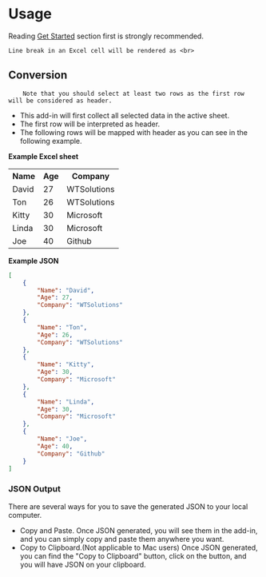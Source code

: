 # Usage

Reading [Get Started](getstarted.md) section first is strongly recommended.

    Line break in an Excel cell will be rendered as <br>
 <a name="Conversiontypes"></a> 
## Conversion

		Note that you should select at least two rows as the first row will be considered as header.
  

* This add-in will first collect all selected data in the active sheet.
* The first row will be interpreted as header.
* The following rows will be mapped with header as you can see in the following example.

**Example Excel sheet**

<table class="table table-bordered table-striped table-condensed">
<tr>
	<th>Name</th>
	<th>Age</th>
	<th>Company</th>
</tr>
<tr>
	<td>David</td>
	<td>27</td>
	<td>WTSolutions</td>
</tr>
<tr>
	<td>Ton</td>
	<td>26</td>
	<td>WTSolutions</td>
</tr>
<tr>
	<td>Kitty</td>
	<td>30</td>
	<td>Microsoft</td>
</tr>
<tr>
	<td>Linda</td>
	<td>30</td>
	<td>Microsoft</td>
</tr>
<tr>
	<td>Joe</td>
	<td>40</td>
	<td>Github</td>
</tr>
</table>

**Example JSON**

```json
[
    {
        "Name": "David",
        "Age": 27,
        "Company": "WTSolutions"
    },
    {
        "Name": "Ton",
        "Age": 26,
        "Company": "WTSolutions"
    },
    {
        "Name": "Kitty",
        "Age": 30,
        "Company": "Microsoft"
    },
    {
        "Name": "Linda",
        "Age": 30,
        "Company": "Microsoft"
    },
    {
        "Name": "Joe",
        "Age": 40,
        "Company": "Github"
    }
]
```



<a name="jsonOutput"></a>
### JSON Output

There are several ways for you to save the generated JSON to your local computer.

* Copy and Paste. Once JSON generated, you will see them in the add-in, and you can simply copy and paste them anywhere you want.
* Copy to Clipboard.(Not applicable to Mac users) Once JSON generated, you can find the "Copy to Clipboard" button, click on the button, and you will have JSON on your clipboard.